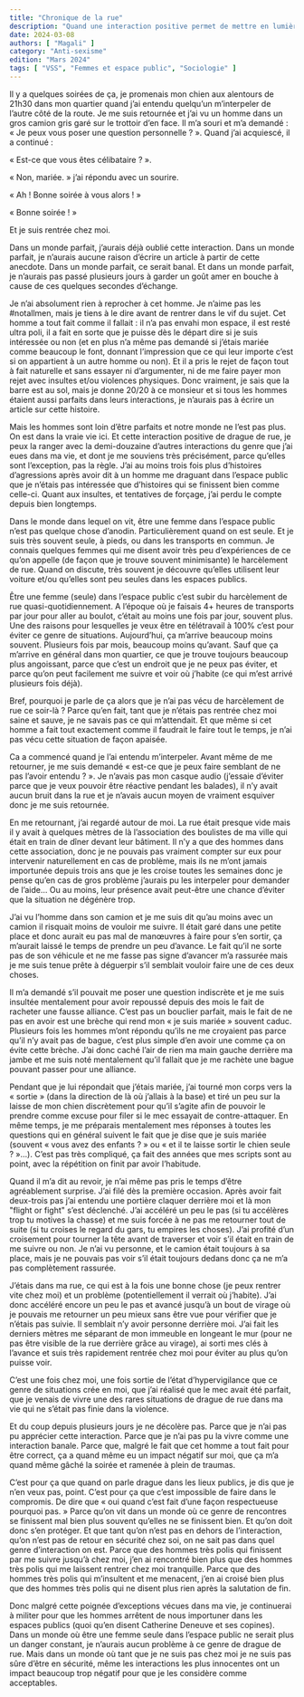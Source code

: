 ```yaml
---
title: "Chronique de la rue"
description: "Quand une interaction positive permet de mettre en lumière tout ce qui ne va pas dans les interactions habituelles."
date: 2024-03-08
authors: [ "Magali" ]
category: "Anti-sexisme"
edition: "Mars 2024"
tags: [ "VSS", "Femmes et espace public", "Sociologie" ]
---
```


Il y a quelques soirées de ça, je promenais mon chien aux alentours de 21h30 dans mon quartier quand j’ai entendu quelqu’un m’interpeler de l’autre côté de la route. Je me suis retournée et j’ai vu un homme dans un gros camion gris garé sur le trottoir d’en face. Il m’a souri et m’a demandé : « Je peux vous poser une question personnelle ? ». Quand j’ai acquiescé, il a continué : 
    
« Est-ce que vous êtes célibataire ? ». 

« Non, mariée. » j’ai répondu avec un sourire. 

« Ah ! Bonne soirée à vous alors ! »

« Bonne soirée ! »

Et je suis rentrée chez moi. 

Dans un monde parfait, j’aurais déjà oublié cette interaction. Dans un monde parfait, je n’aurais aucune raison d’écrire un article à partir de cette anecdote. Dans un monde parfait, ce serait banal. Et dans un monde parfait, je n’aurais pas passé plusieurs jours à garder un goût amer en bouche à cause de ces quelques secondes d’échange. 

Je n’ai absolument rien à reprocher à cet homme. Je n’aime pas les #notallmen, mais je tiens à le dire avant de rentrer dans le vif du sujet. Cet homme a tout fait comme il fallait : il n’a pas envahi mon espace, il est resté ultra poli, il a fait en sorte que je puisse dès le départ dire si je suis intéressée ou non (et en plus n’a même pas demandé si j’étais mariée comme beaucoup le font, donnant l’impression que ce qui leur importe c’est si on appartient à un autre homme ou non). Et il a pris le rejet de façon tout à fait naturelle et sans essayer ni d’argumenter, ni de me faire payer mon rejet avec insultes et/ou violences physiques. Donc vraiment, je sais que la barre est au sol, mais je donne 20/20 à ce monsieur et si tous les hommes étaient aussi parfaits dans leurs interactions, je n’aurais pas à écrire un article sur cette histoire.

Mais les hommes sont loin d’être parfaits et notre monde ne l’est pas plus. On est dans la vraie vie ici. Et cette interaction positive de drague de rue, je peux la ranger avec la demi-douzaine d’autres interactions du genre que j’ai eues dans ma vie, et dont je me souviens très précisément, parce qu’elles sont l’exception, pas la règle. J’ai au moins trois fois plus d’histoires d’agressions après avoir dit à un homme me draguant dans l’espace public que je n’étais pas intéressée que d’histoires qui se finissent bien comme celle-ci. Quant aux insultes, et tentatives de forçage, j’ai perdu le compte depuis bien longtemps.

Dans le monde dans lequel on vit, être une femme dans l’espace public n’est pas quelque chose d’anodin. Particulièrement quand on est seule. Et je suis très souvent seule, à pieds, ou dans les transports en commun. Je connais quelques femmes qui me disent avoir très peu d’expériences de ce qu’on appelle (de façon que je trouve souvent minimisante) le harcèlement de rue. Quand on discute, très souvent je découvre qu’elles utilisent leur voiture et/ou qu’elles sont peu seules dans les espaces publics. 

Être une femme (seule) dans l’espace public c’est subir du harcèlement de rue quasi-quotidiennement. A l’époque où je faisais 4+ heures de transports par jour pour aller au boulot, c’était au moins une fois par jour, souvent plus. Une des raisons pour lesquelles je veux être en télétravail à 100% c’est pour éviter ce genre de situations. Aujourd’hui, ça m’arrive beaucoup moins souvent. Plusieurs fois par mois, beaucoup moins qu’avant. Sauf que ça m’arrive en général dans mon quartier, ce que je trouve toujours beaucoup plus angoissant, parce que c’est un endroit que je ne peux pas éviter, et parce qu’on peut facilement me suivre et voir où j’habite (ce qui m’est arrivé plusieurs fois déjà).

Bref, pourquoi je parle de ça alors que je n’ai pas vécu de harcèlement de rue ce soir-là ? Parce qu’en fait, tant que je n’étais pas rentrée chez moi saine et sauve, je ne savais pas ce qui m’attendait. Et que même si cet homme a fait tout exactement comme il faudrait le faire tout le temps, je n’ai pas vécu cette situation de façon apaisée.

Ca a commencé quand je l’ai entendu m’interpeler. Avant même de me retourner, je me suis demandé « est-ce que je peux faire semblant de ne pas l’avoir entendu ? ». Je n’avais pas mon casque audio (j’essaie d’éviter parce que je veux pouvoir être réactive pendant les balades), il n’y avait aucun bruit dans la rue et je n’avais aucun moyen de vraiment esquiver donc je me suis retournée. 

En me retournant, j’ai regardé autour de moi. La rue était presque vide mais il y avait à quelques mètres de là l’association des boulistes de ma ville qui était en train de dîner devant leur bâtiment. Il n’y a que des hommes dans cette association, donc je ne pouvais pas vraiment compter sur eux pour intervenir naturellement en cas de problème, mais ils ne m’ont jamais importunée depuis trois ans que je les croise toutes les semaines donc je pense qu’en cas de gros problème j’aurais pu les interpeler pour demander de l’aide… Ou au moins, leur présence avait peut-être une chance d’éviter que la situation ne dégénère trop.

J’ai vu l’homme dans son camion et je me suis dit qu’au moins avec un camion il risquait moins de vouloir me suivre. Il était garé dans une petite place et donc aurait eu pas mal de manœuvres à faire pour s’en sortir, ça m’aurait laissé le temps de prendre un peu d’avance. Le fait qu’il ne sorte pas de son véhicule et ne me fasse pas signe d’avancer m’a rassurée mais je me suis tenue prête à déguerpir s’il semblait vouloir faire une de ces deux choses.

Il m’a demandé s’il pouvait me poser une question indiscrète et je me suis insultée mentalement pour avoir repoussé depuis des mois le fait de racheter une fausse alliance. C’est pas un bouclier parfait, mais le fait de ne pas en avoir est une brèche qui rend mon « je suis mariée » souvent caduc. Plusieurs fois les hommes m’ont répondu qu’ils ne me croyaient pas parce qu’il n’y avait pas de bague, c’est plus simple d’en avoir une comme ça on évite cette brèche. J’ai donc caché l’air de rien ma main gauche derrière ma jambe et me suis noté mentalement qu’il fallait que je me rachète une bague pouvant passer pour une alliance.

Pendant que je lui répondait que j’étais mariée, j’ai tourné mon corps vers la « sortie » (dans la direction de là où j’allais à la base) et tiré un peu sur la laisse de mon chien discrètement pour qu’il s’agite afin de pouvoir le prendre comme excuse pour filer si le mec essayait de contre-attaquer. En même temps, je me préparais mentalement mes réponses à toutes les questions qui en général suivent le fait que je dise que je suis mariée (souvent « vous avez des enfants ? » ou « et il te laisse sortir le chien seule ? »…). C’est pas très compliqué, ça fait des années que mes scripts sont au point, avec la répétition on finit par avoir l’habitude.

Quand il m’a dit au revoir, je n’ai même pas pris le temps d’être agréablement surprise. J’ai filé dès la première occasion. Après avoir fait deux-trois pas j’ai entendu une portière claquer derrière moi et là mon "flight or fight" s’est déclenché. J’ai accéléré un peu le pas (si tu accélères trop tu motives la chasse) et me suis forcée à ne pas me retourner tout de suite (si tu croises le regard du gars, tu empires les choses). J’ai profité d’un croisement pour tourner la tête avant de traverser et voir s’il était en train de me suivre ou non. Je n’ai vu personne, et le camion était toujours à sa place, mais je ne pouvais pas voir s’il était toujours dedans donc ça ne m’a pas complètement rassurée.

J’étais dans ma rue, ce qui est à la fois une bonne chose (je peux rentrer vite chez moi) et un problème (potentiellement il verrait où j’habite). J’ai donc accéléré encore un peu le pas et avancé jusqu’à un bout de virage où je pouvais me retourner un peu mieux sans être vue pour vérifier que je n’étais pas suivie. Il semblait n’y avoir personne derrière moi. J’ai fait les derniers mètres me séparant de mon immeuble en longeant le mur (pour ne pas être visible de la rue derrière grâce au virage), ai sorti mes clés à l’avance et suis très rapidement rentrée chez moi pour éviter au plus qu’on puisse voir.

C’est une fois chez moi, une fois sortie de l’état d’hypervigilance que ce genre de situations crée en moi, que j’ai réalisé que le mec avait été parfait, que je venais de vivre une des rares situations de drague de rue dans ma vie qui ne s’était pas finie dans la violence. 

Et du coup depuis plusieurs jours je ne décolère pas. Parce que je n’ai pas pu apprécier cette interaction. Parce que je n’ai pas pu la vivre comme une interaction banale. Parce que, malgré le fait que cet homme a tout fait pour être correct, ça a quand même eu un impact négatif sur moi, que ça m’a quand même gâché la soirée et ramenée à plein de traumas.

C’est pour ça que quand on parle drague dans les lieux publics, je dis que je n’en veux pas, point. C’est pour ça que c’est impossible de faire dans le compromis. De dire que « oui quand c’est fait d’une façon respectueuse pourquoi pas. » Parce qu’on vit dans un monde où ce genre de rencontres se finissent mal bien plus souvent qu’elles ne se finissent bien. Et qu’on doit donc s’en protéger. Et que tant qu’on n’est pas en dehors de l’interaction, qu’on n’est pas de retour en sécurité chez soi, on ne sait pas dans quel genre d’interaction on est. Parce que des hommes très polis qui finissent par me suivre jusqu’à chez moi, j’en ai rencontré bien plus que des hommes très polis qui me laissent rentrer chez moi tranquille. Parce que des hommes très polis qui m’insultent et me menacent, j’en ai croisé bien plus que des hommes très polis qui ne disent plus rien après la salutation de fin. 

Donc malgré cette poignée d’exceptions vécues dans ma vie, je continuerai à militer pour que les hommes arrêtent de nous importuner dans les espaces publics (quoi qu’en disent Catherine Deneuve et ses copines). Dans un monde où être une femme seule dans l’espace public ne serait plus un danger constant, je n’aurais aucun problème à ce genre de drague de rue. Mais dans un monde où tant que je ne suis pas chez moi je ne suis pas sûre d’être en sécurité, même les interactions les plus innocentes ont un impact beaucoup trop négatif pour que je les considère comme acceptables. 
